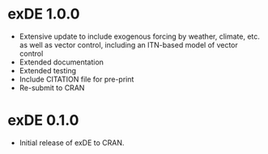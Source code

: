 # exDE 1.0.0

* Extensive update to include exogenous forcing by weather, climate, etc. as well
as vector control, including an ITN-based model of vector control
* Extended documentation
* Extended testing
* Include CITATION file for pre-print
* Re-submit to CRAN

# exDE 0.1.0

* Initial release of exDE to CRAN.
